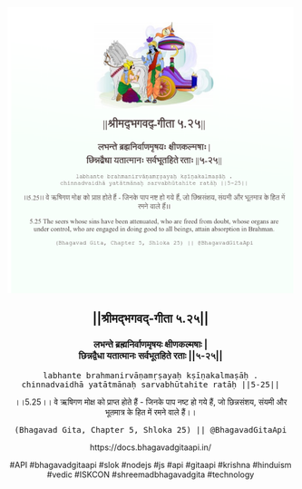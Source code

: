 <img src="../../asset/BG_5_25.png"/>
<center><h2>||श्रीमद्‍भगवद्‍-गीता ५.२५||</h2>
<h3>लभन्ते ब्रह्मनिर्वाणमृषयः क्षीणकल्मषाः |<br/>छिन्नद्वैधा यतात्मानः सर्वभूतहिते रताः ||५-२५||</h3>
<pre>labhante brahmanirvāṇamṛṣayaḥ kṣīṇakalmaṣāḥ .<br/>chinnadvaidhā yatātmānaḥ sarvabhūtahite ratāḥ ||5-25||</pre>
<p>।।5.25।। वे ऋषिगण मोक्ष को प्राप्त होते हैं - जिनके पाप नष्ट हो गये हैं, जो छिन्नसंशय, संयमी और भूतमात्र के हित में रमने वाले हैं।।</p>
<pre>(Bhagavad Gita, Chapter 5, Shloka 25) || @BhagavadGitaApi</pre><p>https://docs.bhagavadgitaapi.in/</p><p>#API #bhagavadgitaapi #slok #nodejs #js #api #gitaapi #krishna #hinduism #vedic #ISKCON #shreemadbhagavadgita #technology</p></center>